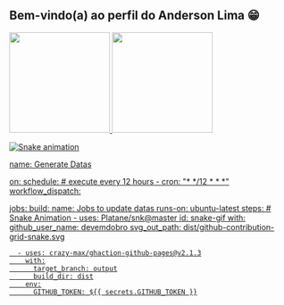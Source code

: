 
 ## Bem-vindo(a) ao perfil do Anderson Lima 😁

 <div>
   <a href="https://github.com/Anderson-Lima10">
   <img height="180em" src="https://github-readme-stats.vercel.app/api?username=Anderson-Lima10&show_icons=true&theme=tokyonight&include_all_commits=true&count_private=true"/>
   <img height="180em" src="https://github-readme-stats.vercel.app/api/top-langs/?username=Anderson-Lima10&layout=compact&langs_count=6&theme=tokyonight"/>


 ![Snake animation](https://github.com/Anderson-Lima10/Anderson-Lima10/blob/output/github-contribution-grid-snake.svg)

 name: Generate Datas

on:
  schedule: # execute every 12 hours
    - cron: "* */12 * * *"
  workflow_dispatch:

jobs:
  build:
    name: Jobs to update datas
    runs-on: ubuntu-latest
    steps:
      # Snake Animation
      - uses: Platane/snk@master
        id: snake-gif
        with:
          github_user_name: devemdobro
          svg_out_path: dist/github-contribution-grid-snake.svg

      - uses: crazy-max/ghaction-github-pages@v2.1.3
        with:
          target_branch: output
          build_dir: dist
        env:
          GITHUB_TOKEN: ${{ secrets.GITHUB_TOKEN }}
 
 
 
 
 
 
 
 
 
 
 
 
 
 
 
 

 
